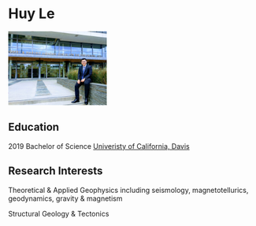# Huy Le

<img src='Huy_Avatar.jpg' width=200>
     

## Education

2019  Bachelor of Science [Univeristy of California, Davis](https://www.ucdavis.edu/)

## Research Interests

Theoretical & Applied Geophysics including seismology, magnetotellurics, geodynamics, gravity & magnetism

Structural Geology & Tectonics
